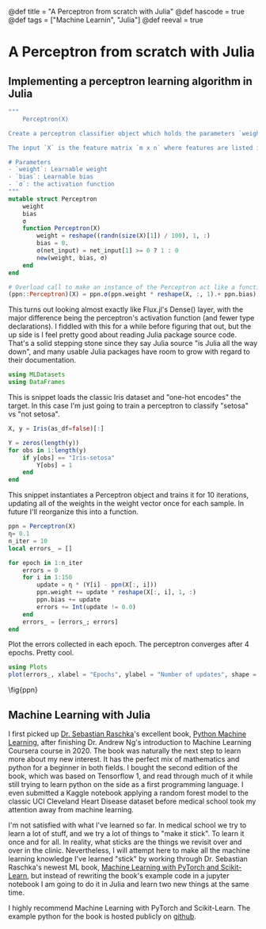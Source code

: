 @def title = "A Perceptron from scratch with Julia"
@def hascode = true
@def tags = ["Machine Learnin", "Julia"]
@def reeval = true

# A Perceptron from scratch with Julia

## Implementing a perceptron learning algorithm in Julia

```julia
"""
    Perceptron(X)

Create a perceptron classifier object which holds the parameters `weight`, `bias`, and activation `σ`.

The input `X` is the feature matrix `m x n` where features are listed in rows `m` and observations or samples are by column `n`.

# Parameters
- `weight`: Learnable weight
- `bias`: Learnable bias
- `σ`: the activation function
"""
mutable struct Perceptron
    weight
    bias
    σ
    function Perceptron(X)
        weight = reshape((randn(size(X)[1]) / 100), 1, :)
        bias = 0.
        σ(net_input) = net_input[1] >= 0 ? 1 : 0
        new(weight, bias, σ)
    end
end

# Overload call to make an instance of the Perceptron act like a function that predicts a class label.
(ppn::Perceptron)(X) = ppn.σ(ppn.weight * reshape(X, :, 1).+ ppn.bias)
```

This turns out looking almost exactly like Flux.jl's Dense() layer, with the major difference being the perceptron's activation function (and fewer type declarations). I fiddled with this for a while before figuring that out, but the up side is I feel pretty good about reading Julia package source code. That's a solid stepping stone since they say Julia source "is Julia all the way down", and many usable Julia packages have room to grow with regard to their documentation.

```julia
using MLDatasets
using DataFrames
```

This is snippet loads the classic Iris dataset and "one-hot encodes" the target. In this case I'm just going to train a perceptron to classify "setosa" vs "not setosa".

```julia
X, y = Iris(as_df=false)[:]

Y = zeros(length(y))
for obs in 1:length(y)
    if y[obs] == "Iris-setosa"
        Y[obs] = 1
    end
end

```

This snippet instantiates a Perceptron object and trains it for 10 iterations, updating all of the weights in the weight vector once for each sample. In future I'll reorganize this into a function.

```julia
ppn = Perceptron(X)
η= 0.1
n_iter = 10
local errors_ = []

for epoch in 1:n_iter
    errors = 0
    for i in 1:150
        update = η * (Y[i] - ppn(X[:, i]))
        ppn.weight += update * reshape(X[:, i], 1, :)
        ppn.bias += update
        errors += Int(update != 0.0)
    end
    errors_ = [errors_; errors]
end


```

Plot the errors collected in each epoch. The perceptron converges after 4 epochs. Pretty cool.

```julia
using Plots
plot(errors_, xlabel = "Epochs", ylabel = "Number of updates", shape = :circle, legend = false)
```

\fig{ppn}

## Machine Learning with Julia

I first picked up [Dr. Sebastian Raschka](https://sebastianraschka.com/)'s excellent book, [Python Machine Learning](https://www.packtpub.com/product/python-machine-learning-third-edition/9781789955750), after finishing Dr. Andrew Ng's introduction to Machine Learning Coursera course in 2020. The book was naturally the next step to learn more about my new interest. It has the perfect mix of mathematics and python for a beginner in both fields. I bought the second edition of the book, which was based on Tensorflow 1, and read through much of it while still trying to learn python on the side as a first programming language. I even submitted a Kaggle notebook applying a random forest model to the classic UCI Cleveland Heart Disease dataset before medical school took my attention away from machine learning.

I'm not satisfied with what I've learned so far. In medical school we try to learn a lot of stuff, and we try a lot of things to "make it stick". To learn it once and for all. In reality, what sticks are the things we revisit over and over in the clinic. Nevertheless, I will attempt here to make all the machine learning knowledge I've learned "stick" by working through Dr. Sebastian Raschka's newest ML book, [Machine Learning with PyTorch and Scikit-Learn](https://www.packtpub.com/product/machine-learning-with-pytorch-and-scikit-learn/9781801819312), but instead of rewriting the book's example code in a jupyter notebook I am going to do it in Julia and learn two new things at the same time.

I highly recommend Machine Learning with PyTorch and Scikit-Learn. The example python for the book is hosted publicly on [github](https://github.com/rasbt/machine-learning-book).

